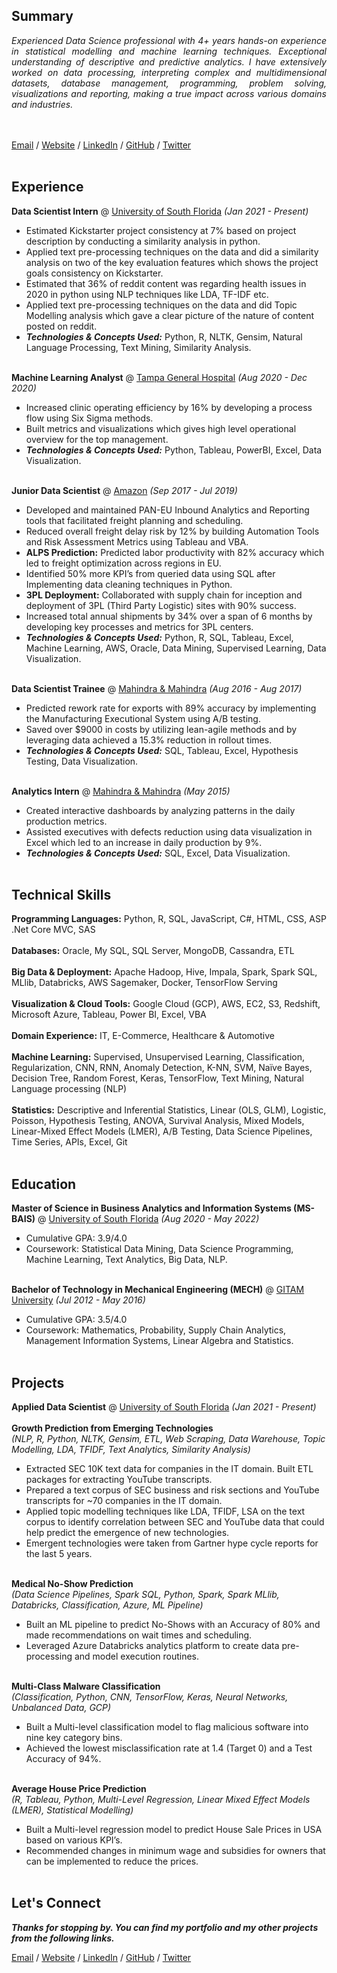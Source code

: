 ## Summary

<div style="text-align: justify"><i>Experienced Data Science professional with 4+ years hands-on experience in statistical modelling and machine learning techniques. Exceptional understanding of descriptive and predictive analytics. I have extensively worked on data processing, interpreting complex and multidimensional datasets, database management, programming, problem solving, visualizations and reporting, making a true impact across various domains and industries.</i></div><br><br>

[Email](mailto:suryateja.0153@gmail.com) / [Website](https://suryateja0153.github.io/) / [LinkedIn](https://www.linkedin.com/in/suryateja-chalapati/) / [GitHub](https://github.com/suryateja0153) / [Twitter](https://twitter.com/suryateja0153) <br><br>

## Experience

**Data Scientist Intern** @ [University of South Florida](https://www.usf.edu/) _(Jan 2021 - Present)_ <br>
- Estimated Kickstarter project consistency at 7% based on project description by conducting a similarity analysis in python.
- Applied text pre-processing techniques on the data and did a similarity analysis on two of the key evaluation features which shows the project goals consistency on Kickstarter.
- Estimated that 36% of reddit content was regarding health issues in 2020 in python using NLP techniques like LDA, TF-IDF etc.
- Applied text pre-processing techniques on the data and did Topic Modelling analysis which gave a clear picture of the nature of content posted on reddit.
- **_Technologies & Concepts Used:_** Python, R, NLTK, Gensim, Natural Language Processing, Text Mining, Similarity Analysis.<br><br>

**Machine Learning Analyst** @ [Tampa General Hospital](https://www.tgh.org/) _(Aug 2020 - Dec 2020)_ <br>
- Increased clinic operating efficiency by 16% by developing a process flow using Six Sigma methods.
- Built metrics and visualizations which gives high level operational overview for the top management.
- **_Technologies & Concepts Used:_** Python, Tableau, PowerBI, Excel, Data Visualization.<br><br>

**Junior Data Scientist** @ [Amazon](https://www.amazon.com/) _(Sep 2017 - Jul 2019)_ <br>
- Developed and maintained PAN-EU Inbound Analytics and Reporting tools that facilitated freight planning and scheduling.
- Reduced overall freight delay risk by 12% by building Automation Tools and Risk Assessment Metrics using Tableau and VBA.
- **ALPS Prediction:** Predicted labor productivity with 82% accuracy which led to freight optimization across regions in EU.
- Identified 50% more KPI’s from queried data using SQL after Implementing data cleaning techniques in Python.
- **3PL Deployment:** Collaborated with supply chain for inception and deployment of 3PL (Third Party Logistic) sites with 90% success.
- Increased total annual shipments by 34% over a span of 6 months by developing key processes and metrics for 3PL centers.
- **_Technologies & Concepts Used:_** Python, R, SQL, Tableau, Excel, Machine Learning, AWS, Oracle, Data Mining, Supervised Learning, Data Visualization.<br><br>

**Data Scientist Trainee** @ [Mahindra & Mahindra](https://www.mahindra.com/) _(Aug 2016 - Aug 2017)_ <br>
- Predicted rework rate for exports with 89% accuracy by implementing the Manufacturing Executional System using A/B testing.
- Saved over $9000 in costs by utilizing lean-agile methods and by leveraging data achieved a 15.3% reduction in rollout times.
- **_Technologies & Concepts Used:_** SQL, Tableau, Excel, Hypothesis Testing, Data Visualization.<br><br>

**Analytics Intern** @ [Mahindra & Mahindra](https://www.mahindra.com/) _(May 2015)_ <br>
- Created interactive dashboards by analyzing patterns in the daily production metrics.
- Assisted executives with defects reduction using data visualization in Excel which led to an increase in daily production by 9%.
- **_Technologies & Concepts Used:_** SQL, Excel, Data Visualization.<br><br>

## Technical Skills

**Programming Languages:** Python, R, SQL, JavaScript, C#, HTML, CSS, ASP .Net Core MVC, SAS<br><br>
**Databases:** Oracle, My SQL, SQL Server, MongoDB, Cassandra, ETL<br><br>
**Big Data & Deployment:** Apache Hadoop, Hive, Impala, Spark, Spark SQL, MLlib, Databricks, AWS Sagemaker, Docker, TensorFlow Serving<br><br>
**Visualization & Cloud Tools:** Google Cloud (GCP), AWS, EC2, S3, Redshift, Microsoft Azure, Tableau, Power BI, Excel, VBA<br><br>
**Domain Experience:** IT, E-Commerce, Healthcare & Automotive<br><br>
**Machine Learning:** Supervised, Unsupervised Learning, Classification, Regularization, CNN, RNN, Anomaly Detection, K-NN, SVM, Naïve Bayes, Decision Tree, Random Forest, Keras, TensorFlow, Text Mining, Natural Language processing (NLP)<br><br>
**Statistics:** Descriptive and Inferential Statistics, Linear (OLS, GLM), Logistic, Poisson, Hypothesis Testing, ANOVA, Survival Analysis, Mixed Models, Linear-Mixed Effect Models (LMER), A/B Testing, Data Science Pipelines, Time Series, APIs, Excel, Git<br><br>

## Education

**Master of Science in Business Analytics and Information Systems (MS-BAIS)** @ [University of South Florida](https://www.usf.edu/) _(Aug 2020 - May 2022)_ <br>
- Cumulative GPA: 3.9/4.0
- Coursework: Statistical Data Mining, Data Science Programming, Machine Learning, Text Analytics, Big Data, NLP.<br><br>

**Bachelor of Technology in Mechanical Engineering (MECH)** @ [GITAM University](https://www.gitam.edu/) _(Jul 2012 - May 2016)_ <br>
- Cumulative GPA: 3.5/4.0
- Coursework: Mathematics, Probability, Supply Chain Analytics, Management Information Systems, Linear Algebra and Statistics.<br><br>

## Projects

**Applied Data Scientist** @ [University of South Florida](https://www.usf.edu/) _(Jan 2021 - Present)_ <br><br>
**Growth Prediction from Emerging Technologies** <br>
_(NLP, R, Python, NLTK, Gensim, ETL, Web Scraping, Data Warehouse, Topic Modelling, LDA, TFIDF, Text Analytics, Similarity Analysis)_ <br>
- Extracted SEC 10K text data for companies in the IT domain. Built ETL packages for extracting YouTube transcripts.
- Prepared a text corpus of SEC business and risk sections and YouTube transcripts for ~70 companies in the IT domain.
- Applied topic modelling techniques like LDA, TFIDF, LSA on the text corpus to identify correlation between SEC and YouTube data that could help predict the emergence of new technologies.
- Emergent technologies were taken from Gartner hype cycle reports for the last 5 years.<br><br>

**Medical No-Show Prediction** <br>
_(Data Science Pipelines, Spark SQL, Python, Spark, Spark MLlib, Databricks, Classification, Azure, ML Pipeline)_ <br>
- Built an ML pipeline to predict No-Shows with an Accuracy of 80% and made recommendations on wait times and scheduling.
- Leveraged Azure Databricks analytics platform to create data pre-processing and model execution routines.<br><br>

**Multi-Class Malware Classification** <br>
_(Classification, Python, CNN, TensorFlow, Keras, Neural Networks, Unbalanced Data, GCP)_ <br>
- Built a Multi-level classification model to flag malicious software into nine key category bins.
- Achieved the lowest misclassification rate at 1.4 (Target 0) and a Test Accuracy of 94%.<br><br>

**Average House Price Prediction** <br>
_(R, Tableau, Python, Multi-Level Regression, Linear Mixed Effect Models (LMER), Statistical Modelling)_ <br>
- Built a Multi-level regression model to predict House Sale Prices in USA based on various KPI’s.
- Recommended changes in minimum wage and subsidies for owners that can be implemented to reduce the prices.<br><br>

## Let's Connect

**_Thanks for stopping by. You can find my portfolio and my other projects from the following links._**

[Email](mailto:suryateja.0153@gmail.com) / [Website](https://suryateja0153.github.io/) / [LinkedIn](https://www.linkedin.com/in/suryateja-chalapati/) / [GitHub](https://github.com/suryateja0153) / [Twitter](https://twitter.com/suryateja0153)
